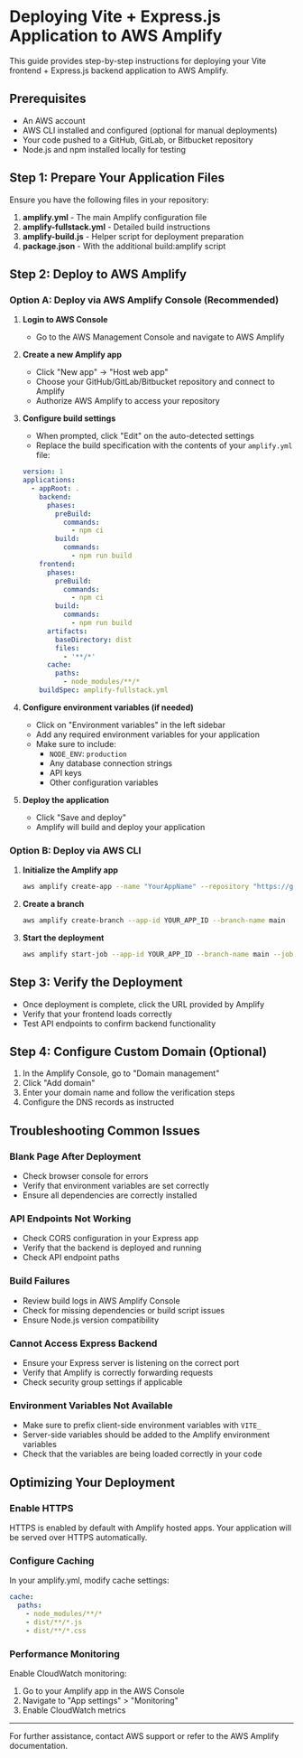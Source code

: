 # Deploying Vite + Express.js Application to AWS Amplify

This guide provides step-by-step instructions for deploying your Vite frontend + Express.js backend application to AWS Amplify.

## Prerequisites

- An AWS account
- AWS CLI installed and configured (optional for manual deployments)
- Your code pushed to a GitHub, GitLab, or Bitbucket repository
- Node.js and npm installed locally for testing

## Step 1: Prepare Your Application Files

Ensure you have the following files in your repository:

1. **amplify.yml** - The main Amplify configuration file
2. **amplify-fullstack.yml** - Detailed build instructions
3. **amplify-build.js** - Helper script for deployment preparation
4. **package.json** - With the additional build:amplify script

## Step 2: Deploy to AWS Amplify

### Option A: Deploy via AWS Amplify Console (Recommended)

1. **Login to AWS Console**
   - Go to the AWS Management Console and navigate to AWS Amplify

2. **Create a new Amplify app**
   - Click "New app" → "Host web app"
   - Choose your GitHub/GitLab/Bitbucket repository and connect to Amplify
   - Authorize AWS Amplify to access your repository

3. **Configure build settings**
   - When prompted, click "Edit" on the auto-detected settings
   - Replace the build specification with the contents of your `amplify.yml` file:
   ```yaml
   version: 1
   applications:
     - appRoot: .
       backend:
         phases:
           preBuild:
             commands:
               - npm ci
           build:
             commands:
               - npm run build
       frontend:
         phases:
           preBuild:
             commands:
               - npm ci
           build:
             commands:
               - npm run build
         artifacts:
           baseDirectory: dist
           files:
             - '**/*'
         cache:
           paths:
             - node_modules/**/*
       buildSpec: amplify-fullstack.yml
   ```

4. **Configure environment variables (if needed)**
   - Click on "Environment variables" in the left sidebar
   - Add any required environment variables for your application
   - Make sure to include:
     - `NODE_ENV`: `production`
     - Any database connection strings
     - API keys
     - Other configuration variables

5. **Deploy the application**
   - Click "Save and deploy"
   - Amplify will build and deploy your application

### Option B: Deploy via AWS CLI

1. **Initialize the Amplify app**

   ```bash
   aws amplify create-app --name "YourAppName" --repository "https://github.com/yourusername/yourrepo" --access-token YOUR_ACCESS_TOKEN
   ```

2. **Create a branch**

   ```bash
   aws amplify create-branch --app-id YOUR_APP_ID --branch-name main
   ```

3. **Start the deployment**

   ```bash
   aws amplify start-job --app-id YOUR_APP_ID --branch-name main --job-type RELEASE
   ```

## Step 3: Verify the Deployment

- Once deployment is complete, click the URL provided by Amplify
- Verify that your frontend loads correctly
- Test API endpoints to confirm backend functionality

## Step 4: Configure Custom Domain (Optional)

1. In the Amplify Console, go to "Domain management"
2. Click "Add domain"
3. Enter your domain name and follow the verification steps
4. Configure the DNS records as instructed

## Troubleshooting Common Issues

### Blank Page After Deployment

- Check browser console for errors
- Verify that environment variables are set correctly
- Ensure all dependencies are correctly installed

### API Endpoints Not Working

- Check CORS configuration in your Express app
- Verify that the backend is deployed and running
- Check API endpoint paths

### Build Failures

- Review build logs in AWS Amplify Console
- Check for missing dependencies or build script issues
- Ensure Node.js version compatibility

### Cannot Access Express Backend

- Ensure your Express server is listening on the correct port 
- Verify that Amplify is correctly forwarding requests 
- Check security group settings if applicable

### Environment Variables Not Available

- Make sure to prefix client-side environment variables with `VITE_`
- Server-side variables should be added to the Amplify environment variables
- Check that the variables are being loaded correctly in your code

## Optimizing Your Deployment

### Enable HTTPS

HTTPS is enabled by default with Amplify hosted apps. Your application will be served over HTTPS automatically.

### Configure Caching

In your amplify.yml, modify cache settings:

```yaml
cache:
  paths:
    - node_modules/**/*
    - dist/**/*.js
    - dist/**/*.css
```

### Performance Monitoring

Enable CloudWatch monitoring:

1. Go to your Amplify app in the AWS Console
2. Navigate to "App settings" > "Monitoring"
3. Enable CloudWatch metrics

---

For further assistance, contact AWS support or refer to the AWS Amplify documentation. 